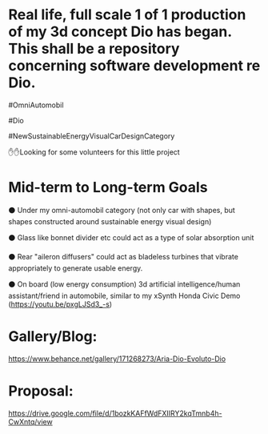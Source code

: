 

# Real life, full scale 1 of 1 production of my 3d concept Dio has began. This shall be a repository concerning software development re Dio.

#OmniAutomobil

#Dio

#NewSustainableEnergyVisualCarDesignCategory

✋✋Looking for some volunteers for this little project


# Mid-term to Long-term Goals 

⚫ Under my omni-automobil category (not only car with shapes, but shapes constructed around sustainable energy visual design)

⚫ Glass like bonnet divider etc could act as a type of solar absorption unit

⚫ Rear "aileron diffusers" could act as bladeless turbines that vibrate appropriately to generate usable energy.

⚫ On board (low energy consumption) 3d artificial intelligence/human assistant/friend in automobile, similar to my xSynth Honda Civic Demo (https://youtu.be/pxgLJSd3_-s)


# Gallery/Blog:

https://www.behance.net/gallery/171268273/Aria-Dio-Evoluto-Dio


# Proposal:

https://drive.google.com/file/d/1bozkKAFfWdFXIIRY2kqTmnb4h-CwXntq/view
